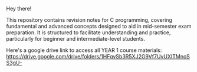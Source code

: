 Hey there!

This repository contains revision notes for C programming, covering fundamental and advanced concepts designed to aid in mid-semester exam preparation. It is structured to facilitate understanding and practice, particularly for beginner and intermediate-level students.

Here's a google drive link to access all YEAR 1 course materials: 
https://drive.google.com/drive/folders/1HFqvSb3R5XJ2G9Vf7UvUXITMnoSS3gU-
